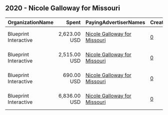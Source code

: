 ## 2020 - Nicole Galloway for Missouri 
|OrganizationName|Spent|PayingAdvertiserNames|CreativeUrls|Impressions|Genders|AgeBrackets|CountryCodes|BillingAddresses|CandidateBallotInformation|
|:---|---:|:---|:---|---:|:---|:---|:---|:---|:---|
|Blueprint Interactive|2,623.00 USD|[Nicole Galloway for Missouri](2020/Nicole_Galloway_for_Missouri.md)|[0](https://www.snap.com/political-ads/asset/558b991a054604691bea2d2580d9f7b99ba511c00bbc39ee20c5a806fc1d8564?mediaType=mp4)|645,873|FEMALE|18-29|united states|"1730 Rhode Island Ave NW Suite 1014,Washington,20036,US"|Nicole Galloway|
|Blueprint Interactive|2,515.00 USD|[Nicole Galloway for Missouri](2020/Nicole_Galloway_for_Missouri.md)|[0](https://www.snap.com/political-ads/asset/13658179427f4a3c9ebfa2df95f3ca4f0c22871c49eb613d0598699e882f6f09?mediaType=mp4)|631,157|FEMALE|18-29|united states|"1730 Rhode Island Ave NW Suite 1014,Washington,20036,US"|Nicole Galloway|
|Blueprint Interactive|690.00 USD|[Nicole Galloway for Missouri](2020/Nicole_Galloway_for_Missouri.md)|[0](https://www.snap.com/political-ads/asset/b3dbd3fe31cc689fd00e562502059c4c8c988c56f711fb89508f6539405e3a8c?mediaType=mp4)|172,355|FEMALE|18-29|united states|"1730 Rhode Island Ave NW Suite 1014,Washington,20036,US"|Nicole Galloway|
|Blueprint Interactive|6,836.00 USD|[Nicole Galloway for Missouri](2020/Nicole_Galloway_for_Missouri.md)|[0](https://www.snap.com/political-ads/asset/a653b0b3f912aeb265941fa8f93c42b32fcb17f19ddffbff524b56c836241692?mediaType=mp4)|1,519,432|FEMALE|18-29|united states|"1730 Rhode Island Ave NW Suite 1014,Washington,20036,US"|Nicole Galloway|
